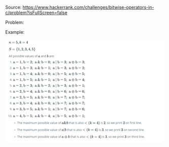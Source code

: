 Source: https://www.hackerrank.com/challenges/bitwise-operators-in-c/problem?isFullScreen=false

Problem: 

Example: 

![](2022-07-30-09-26-35.png)